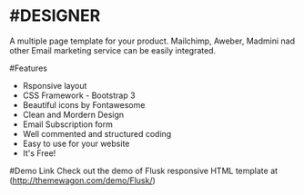 #DESIGNER
=====
A multiple page template for your product. Mailchimp, Aweber, Madmini nad other Email marketing service can be easily integrated. 

#Features

- Rsponsive layout
- CSS Framework - Bootstrap 3
- Beautiful icons by Fontawesome
- Clean and Mordern Design
- Email Subscription form
- Well commented and structured coding
- Easy to use for your website
- It's Free!


#Demo Link
Check out the demo of Flusk responsive HTML template at (http://themewagon.com/demo/Flusk/)





